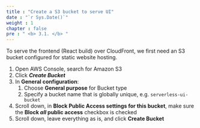 ```yaml
---
title : "Create a S3 bucket to serve UI"
date : "`r Sys.Date()`"
weight : 1
chapter : false
pre : " <b> 3.1. </b> "
---
```


To serve the frontend (React build) over CloudFront, we first need an S3 bucket configured for static website hosting.

1. Open AWS Console, search for Amazon S3
2. Click ***Create Bucket***
3. In **General configuration**:
   1. Choose **General purpose** for Bucket type
   2. Specify a bucket name that is globally unique, e.g. `serverless-ui-bucket`
4. Scroll down, in **Block Public Access settings for this bucket**, make sure the **Block *all* public access** checkbox is checked
5. Scroll down, leave everything as is, and click **Create Bucket**





